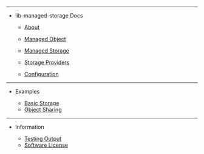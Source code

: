 <!-- _sidebar.md -->

<hr>

- lib-managed-storage Docs

	- [About](external/readme.md)
	
	- [Managed Object](guides/ManagedObject.md)
	- [Managed Storage](guides/ManagedStorage.md)
	- [Storage Providers](guides/StorageProviders.md)

	- [Configuration](guides/Configuration.md)


<hr>

- Examples

	- [Basic Storage](examples/Basic-Storage-Example.md)
	- [Object Sharing](examples/Object-Sharing-Example.md)


<!-- 
<hr>

- API

	- [Library API](api/api.md)
-->

<hr>

- Information

	- [Testing Output](external/testing-output.md)
	- [Software License](external/license.md)

